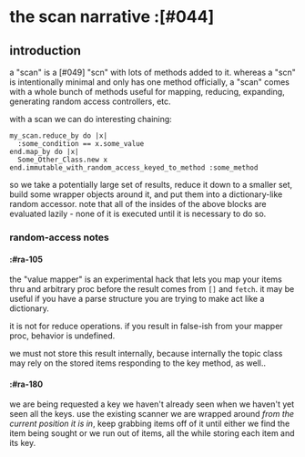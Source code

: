 # the scan narrative :[#044]

## introduction

a "scan" is a [#049] "scn" with lots of methods added to it. whereas a
"scn" is intentionally minimal and only has one method officially, a
"scan" comes with a whole bunch of methods useful for mapping,
reducing, expanding, generating random access controllers, etc.

with a scan we can do interesting chaining:

    my_scan.reduce_by do |x|
      :some_condition == x.some_value
    end.map_by do |x|
      Some_Other_Class.new x
    end.immutable_with_random_access_keyed_to_method :some_method

so we take a potentially large set of results, reduce it down to a
smaller set, build some wrapper objects around it, and put them into a
dictionary-like random accessor. note that all of the insides of the
above blocks are evaluated lazily - none of it is executed until it is
necessary to do so.


### random-access notes


#### :#ra-105

the "value mapper" is an experimental hack that lets you map your items
thru and arbitrary proc before the result comes from `[]` and `fetch`.
it may be useful if you have a parse structure you are trying to make
act like a dictionary.

it is not for reduce operations. if you result in false-ish from your
mapper proc, behavior is undefined.

we must not store this result internally, because internally the topic
class may rely on the stored items responding to the key method, as
well..




#### :#ra-180

we are being requested a key we haven't already seen when we haven't
yet seen all the keys. use the existing scanner we are wrapped around
*from the current position it is in*, keep grabbing items off of it until
either we find the item being sought or we run out of items, all the while
storing each item and its key.
